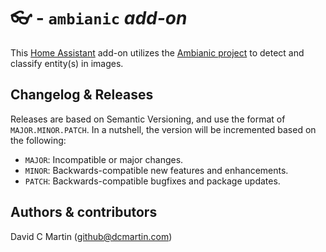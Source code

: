 # &#128083; - `ambianic` _add-on_

This [Home Assistant](http://home-assistant.io) add-on utilizes the [Ambianic project](https://ambianic.ai/) to detect and classify entity(s) in images.  

## Changelog & Releases
Releases are based on Semantic Versioning, and use the format
of ``MAJOR.MINOR.PATCH``. In a nutshell, the version will be incremented
based on the following:

- ``MAJOR``: Incompatible or major changes.
- ``MINOR``: Backwards-compatible new features and enhancements.
- ``PATCH``: Backwards-compatible bugfixes and package updates.

## Authors & contributors
David C Martin (github@dcmartin.com)

[commits]: https://github.com/dcmartin/hassio-addons/ambianic/commits/master
[contributors]: https://github.com/dcmartin/hassio-addons/ambianic/graphs/contributors
[dcmartin]: https://github.com/dcmartin
[issue]: https://github.com/dcmartin/hassio-addons/ambianic/issues
[keepchangelog]: http://keepachangelog.com/en/1.0.0/
[releases]: https://github.com/dcmartin/hassio-addons/ambianic/releases
[repository]: https://github.com/dcmartin/hassio-addons

<img width="1" src="http://clustrmaps.com/map_v2.png?cl=ffffff&w=a&t=n&d=xnRKGfiPo38Qx9Qh6xEuzt53jlOosT0wz-h-B5bRcH8"/>

